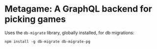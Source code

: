 # Metagame: A GraphQL backend for picking games

Uses the `db-migrate` library, globally installed, for db migrations:

```
npm install -g db-migrate db-migrate-pg
```
